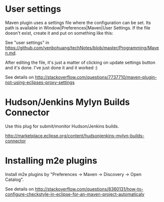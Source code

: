 # User settings

Maven plugin uses a settings file where the configuration can be set. Its path is available in Window|Preferences|Maven|User Settings. If the file doesn't exist, create it and put on something like this:

See "user settings" in <https://github.com/yenbohuang/techNotes/blob/master/Programming/Maven.md>.
    
After editing the file, it's just a matter of clicking on update settings button and it's done. I've just done it and it worked :)

See details on <http://stackoverflow.com/questions/7737710/maven-plugin-not-using-eclipses-proxy-settings> 

# Hudson/Jenkins Mylyn Builds Connector

Use this plug for submit/monitor Hudson/Jenkins builds.

<http://marketplace.eclipse.org/content/hudsonjenkins-mylyn-builds-connector>

# Installing m2e plugins

Install m2e plugins by "Preferences -> Maven -> Discovery -> Open Catalog".

See details on <http://stackoverflow.com/questions/8360131/how-to-configure-checkstyle-in-eclipse-for-an-maven-project-automaticaly>